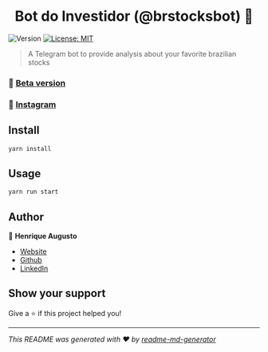 <h1 align="center">Bot do Investidor (@brstocksbot) 🤖</h1>
<p>
  <img alt="Version" src="https://img.shields.io/badge/version-1.0.0-blue.svg?cacheSeconds=2592000" />
  <a href="#" target="_blank">
    <img alt="License: MIT" src="https://img.shields.io/badge/License-MIT-yellow.svg" />
  </a>
</p>

>  A Telegram bot to provide analysis about your favorite brazilian stocks 

### :iphone: [Beta version](https://t.me/brstocksbot)
### :iphone: [Instagram](https://t.me/brstocksbot)

## Install

```sh
yarn install
```

## Usage

```sh
yarn run start
```

## Author

👤 **Henrique Augusto**

* [Website](https://linktr.ee/hick97)
* [Github](https://github.com/hick97)
* [LinkedIn](https://linkedin.com/in/henrique-augusto-84b490133)

## Show your support

Give a ⭐️ if this project helped you!

***
_This README was generated with ❤️ by [readme-md-generator](https://github.com/kefranabg/readme-md-generator)_